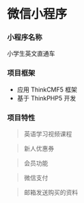 微信小程序
===============

### 小程序名称
小学生英文直通车

### 项目框架
* 应用 ThinkCMF5 框架
* 基于 ThinkPHP5 开发

### 项目特性
> 英语学习视频课程

> 新人优惠券

> 会员功能

> 微信支付

> 邮箱发送购买的资料